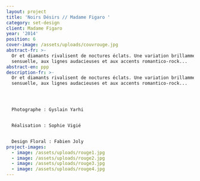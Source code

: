 ```yaml
---
layout: project
title: 'Noirs Désirs // Madame Figaro '
category: set-design
client: Madame Figaro
year: '2014'
position: 6
cover-image: /assets/uploads/couvrouge.jpg
abstract-fr: >-
  Or et diamants rivalisent de noctures éclats. Une variation brillamment
  sensuelle, aux lignes audacieuses et aux accents romantico-rock...
abstract-en: ppp
description-fr: >-
  Or et diamants rivalisent de noctures éclats. Une variation brillamment
  sensuelle, aux lignes audacieuses et aux accents romantico-rock...




  Photographe : Gyslain Yarhi


  Réalisation : Sophie Vigié


  Design Floral : Fabien Joly
project-images:
  - image: /assets/uploads/rouge1.jpg
  - image: /assets/uploads/rouge2.jpg
  - image: /assets/uploads/rouge3.jpg
  - image: /assets/uploads/rouge4.jpg
---
```


